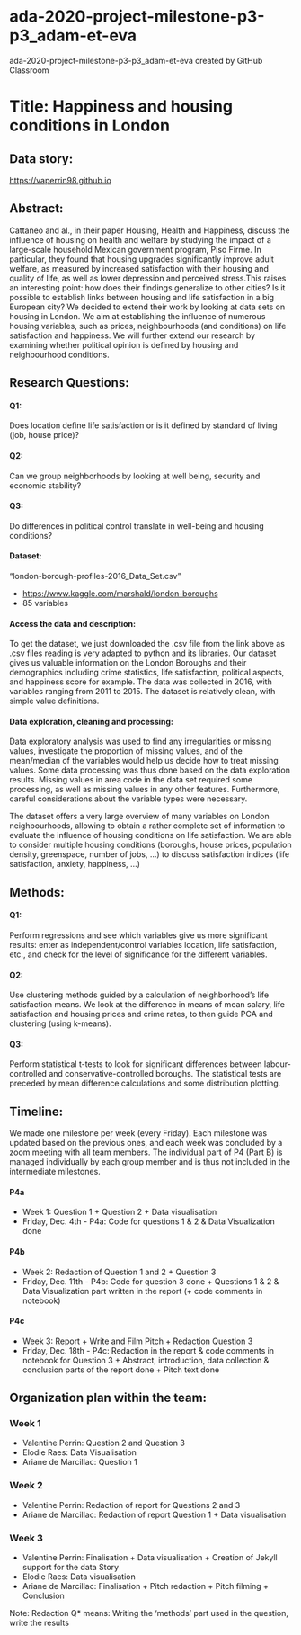 # ada-2020-project-milestone-p3-p3_adam-et-eva
ada-2020-project-milestone-p3-p3_adam-et-eva created by GitHub Classroom

# Title: Happiness and housing conditions in London

## Data story:

https://vaperrin98.github.io 

## Abstract:
Cattaneo and al., in their paper Housing, Health and Happiness, discuss the influence of housing on health and welfare by studying the impact of a large-scale household Mexican government program, Piso Firme. In particular, they found that housing upgrades significantly improve adult welfare, as measured by increased satisfaction with their housing and quality of life, as well as lower depression and perceived stress.This raises an interesting point: how does their findings generalize to other cities? Is it possible to establish links between housing and life satisfaction in a big European city? We decided to extend their work by looking at data sets on housing in London. We aim at establishing the influence of numerous housing variables, such as prices, neighbourhoods (and conditions) on life satisfaction and happiness. We will further extend our research by examining whether political opinion is defined by housing and neighbourhood conditions.

## Research Questions: 
#### Q1: 
Does location define life satisfaction or is it defined by standard of living (job, house price)?
#### Q2: 
Can we group neighborhoods by looking at well being, security and economic stability? 
#### Q3: 
Do differences in political control translate in well-being and housing conditions? 

#### Dataset:
“london-borough-profiles-2016_Data_Set.csv”
- https://www.kaggle.com/marshald/london-boroughs 
- 85 variables

#### Access the data and description:
To get the dataset, we just downloaded the .csv file from the link above as .csv files reading is very adapted to python and its libraries.
Our dataset gives us valuable information on the London Boroughs and their demographics including crime statistics, life satisfaction, political aspects, and happiness score for example. The data was collected in 2016, with variables ranging from 2011 to 2015.
The dataset is relatively clean, with simple value definitions.

#### Data exploration, cleaning and processing:
Data exploratory analysis was used to find any irregularities or missing values, investigate the proportion of missing values, and of the mean/median of the variables would help us decide how to treat missing values. Some data processing was thus done based on the data exploration results. Missing values in area code in the data set required some processing, as well as missing values in any other features. Furthermore, careful considerations about the variable types were necessary.

The dataset offers a very large overview of many variables on London neighbourhoods, allowing to obtain a rather complete set of information to evaluate the influence of housing conditions on life satisfaction.  We are able to consider multiple housing conditions (boroughs, house prices, population density, greenspace, number of jobs, ...) to discuss satisfaction indices (life satisfaction, anxiety, happiness, …)

## Methods:
#### Q1: 
Perform regressions and see which variables give us more significant results: enter as independent/control variables location, life satisfaction, etc., and check for the level of significance for the different variables.

#### Q2: 
Use clustering methods guided by a calculation of neighborhood’s life satisfaction means. We look at the difference in means of mean salary, life satisfaction and housing prices and crime rates, to then guide PCA and clustering (using k-means).

#### Q3: 
Perform statistical t-tests to look for significant differences between labour-controlled and conservative-controlled boroughs. The statistical tests are preceded by mean difference calculations and some distribution plotting.

## Timeline:
We made one milestone per week (every Friday). Each milestone was updated based on the previous ones, and each week was concluded by a zoom meeting with all team members.
The individual part of P4 (Part B) is managed individually by each group member and is thus not included in the intermediate milestones.

#### P4a
- Week 1: Question 1 + Question 2 + Data visualisation
- Friday, Dec. 4th - P4a: Code for questions 1 & 2 & Data Visualization done

#### P4b
- Week 2: Redaction of Question 1 and 2 + Question 3
- Friday, Dec. 11th - P4b: Code for question 3 done + Questions 1 & 2 & Data Visualization part written in the report (+ code comments in notebook)

#### P4c
- Week 3: Report + Write and Film Pitch + Redaction Question 3
- Friday, Dec. 18th - P4c: Redaction in the report & code comments in notebook for Question 3 + Abstract, introduction, data collection & conclusion parts of the report done + Pitch text done

## Organization plan within the team:
### Week 1
- Valentine Perrin: Question 2 and Question 3
- Elodie Raes: Data Visualisation
- Ariane de Marcillac: Question 1

### Week 2
- Valentine Perrin: Redaction of report for Questions 2 and 3 
- Ariane de Marcillac: Redaction of report Question 1 + Data visualisation

### Week 3
- Valentine Perrin: Finalisation + Data visualisation + Creation of Jekyll support for the data Story
- Elodie Raes: Data visualisation
- Ariane de Marcillac: Finalisation + Pitch redaction + Pitch filming + Conclusion

Note: Redaction Q* means: Writing the ‘methods’ part used in the question, write the results
